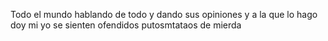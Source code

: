 Todo el mundo hablando de todo y dando sus opiniones y a la que lo hago doy mi yo se sienten ofendidos putosmtataos de mierda 
